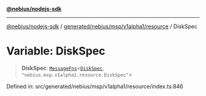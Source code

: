[**@nebius/nodejs-sdk**](../../../../../../README.md)

---

[@nebius/nodejs-sdk](../../../../../../README.md) / [generated/nebius/msp/v1alpha1/resource](../README.md) / DiskSpec

# Variable: DiskSpec

> **DiskSpec**: [`MessageFns`](../../../../../../runtime/protos/core/interfaces/MessageFns.md)\<[`DiskSpec`](../interfaces/DiskSpec.md), `"nebius.msp.v1alpha1.resource.DiskSpec"`\>

Defined in: src/generated/nebius/msp/v1alpha1/resource/index.ts:846
